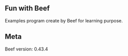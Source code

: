 Fun with Beef
-------------
Examples program create by Beef for learning purpose.

Meta
----
Beef version: 0.43.4